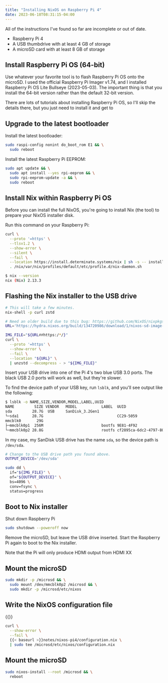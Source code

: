 ```yaml
---
title: "Installing NixOS on Raspberry Pi 4"
date: 2023-06-18T08:31:15-04:00
---
```

All of the instructions I've found so far are incomplete or out of date.

* Raspberry Pi 4
* A USB thumbdrive with at least 4 GB of storage
* A microSD card with at least 8 GB of storage

## Install Raspberry Pi OS (64-bit)

Use whatever your favorite tool is to flash Raspberry Pi OS onto the microSD. I used the official Raspberry Pi Imager v1.74, and I installed Raspberry Pi OS Lite Bullseye (2023-05-03). The important thing is that you install the 64-bit version rather than the default 32-bit version.

There are lots of tutorials about installing Raspberry Pi OS, so I'll skip the details there, but you just need to install it and get to

## Upgrade to the latest bootloader

Install the latest bootloader:

```bash
sudo raspi-config nonint do_boot_rom E1 && \
  sudo reboot
```

Install the latest Raspberry Pi EEPROM:

```bash
sudo apt update && \
  sudo apt install --yes rpi-eeprom && \
  sudo rpi-eeprom-update -a && \
  sudo reboot
```

## Install Nix within Raspberry Pi OS

Before you can install the full NixOS, you're going to install Nix (the tool) to prepare your NixOS installer disk.

Run this command on your Raspberry Pi:

```bash
curl \
  --proto '=https' \
  --tlsv1.2 \
  --show-error \
  --silent \
  --fail \
  --location https://install.determinate.systems/nix | sh -s -- install && \
  . /nix/var/nix/profiles/default/etc/profile.d/nix-daemon.sh
```

```bash
$ nix --version
nix (Nix) 2.13.3
```

## Flashing the Nix installer to the USB drive

```bash
# This will take a few minutes.
nix-shell -p curl zstd

# Need an older build due to this bug: https://github.com/NixOS/nixpkgs/issues/179701
URL='https://hydra.nixos.org/build/134720986/download/1/nixos-sd-image-21.03pre262561.581232454fd-aarch64-linux.img.zst'

IMG_FILE="${URL##https:/*/}"
curl \
  --proto '=https' \
  --show-error \
  --fail \
  --location "${URL}" \
  | unzstd --decompress - > "${IMG_FILE}"
```

Insert your USB drive into one of the Pi 4's two blue USB 3.0 ports. The black USB 2.0 ports will work as well, but they're slower.

To find the device path of your USB key, run `lsblk`, and you'll see output like the following:

```bash
$ lsblk -o NAME,SIZE,VENDOR,MODEL,LABEL,UUID
NAME         SIZE VENDOR   MODEL           LABEL  UUID
sda         28.7G  USB     SanDisk_3.2Gen1
└─sda1      28.7G                                 CC29-5059
mmcblk0       29G
├─mmcblk0p1  256M                          bootfs 9E81-4F92
└─mmcblk0p2 28.8G                          rootfs cf2895ca-6dc2-4797-8040-f76ba1508f41
```

In my case, my SanDisk USB drive has the name `sda`, so the device path is `/dev/sda`.

```bash
# Change to the USB drive path you found above.
OUTPUT_DEVICE='/dev/sda'

sudo dd \
  if="${IMG_FILE}" \
  of="${OUTPUT_DEVICE}" \
  bs=4096 \
  conv=fsync \
  status=progress
```

## Boot to Nix installer

Shut down Raspberry Pi

```bash
sudo shutdown --poweroff now
```

Remove the microSD, but leave the USB drive inserted. Start the Raspberry Pi again to boot to the Nix installer.

Note that the Pi will only produce HDMI output from HDMI XX

## Mount the microSD

```bash
sudo mkdir -p /microsd && \
  sudo mount /dev/mmcblk0p2 /microsd && \
  sudo mkdir -p /microsd/etc/nixos
```


## Write the NixOS configuration file

{{<inline-file filename="configuration.nix" language="nix">}}

```bash
curl \
  --show-error \
  --fail \
  {{< baseurl >}}notes/nixos-pi4/configuration.nix \
  | sudo tee /microsd/etc/nixos/configuration.nix
```

## Mount the microSD

```bash
sudo nixos-install --root /microsd && \
  reboot
```
